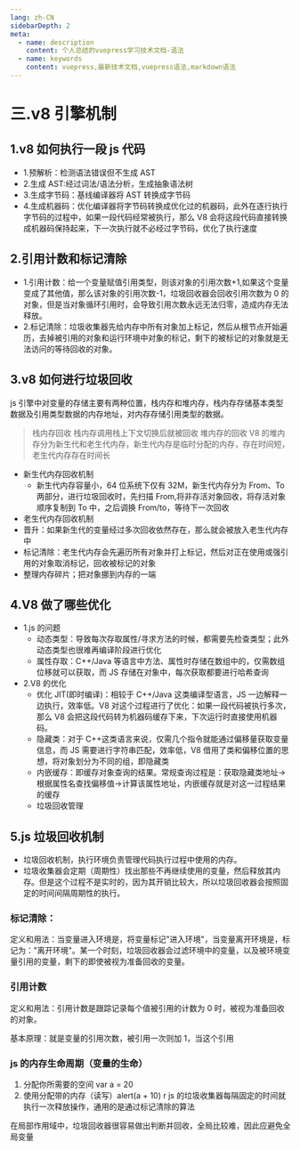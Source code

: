 ```yaml
---
lang: zh-CN
sidebarDepth: 2
meta:
  - name: description
    content: 个人总结的vuepress学习技术文档-语法
  - name: keywords
    content: vuepress,最新技术文档,vuepress语法,markdown语法
---
```


# 三.v8 引擎机制

## 1.v8 如何执行一段 js 代码

- 1.预解析：检测语法错误但不生成 AST
- 2.生成 AST:经过词法/语法分析，生成抽象语法树
- 3.生成字节码：基线编译器将 AST 转换成字节码
- 4.生成机器码：优化编译器将字节码转换成优化过的机器码，此外在逐行执行字节码的过程中，如果一段代码经常被执行，那么 V8 会将这段代码直接转换成机器码保持起来，下一次执行就不必经过字节码，优化了执行速度

## 2.引用计数和标记清除

- 1.引用计数：给一个变量赋值引用类型，则该对象的引用次数+1,如果这个变量变成了其他值，那么该对象的引用次数-1，垃圾回收器会回收引用次数为 0 的对象，但是当对象循环引用时，会导致引用次数永远无法归零，造成内存无法释放。
- 2.标记清除：垃圾收集器先给内存中所有对象加上标记，然后从根节点开始遍历，去掉被引用的对象和运行环境中对象的标记，剩下的被标记的对象就是无法访问的等待回收的对象。

## 3.v8 如何进行垃圾回收

js 引擎中对变量的存储主要有两种位置，栈内存和堆内存，栈内存存储基本类型数据及引用类型数据的内存地址，对内存存储引用类型的数据。

> 栈内存回收
> 栈内存调用栈上下文切换后就被回收
> 堆内存的回收
> V8 的堆内存分为新生代和老生代内存，新生代内存是临时分配的内存，存在时间短，老生代内存存在时间长

- 新生代内存回收机制
  - 新生代内存容量小，64 位系统下仅有 32M，新生代内存分为 From、To 两部分，进行垃圾回收时，先扫描 From,将非存活对象回收，将存活对象顺序复制到 To 中，之后调换 From/to，等待下一次回收
- 老生代内存回收机制
- 晋升：如果新生代的变量经过多次回收依然存在，那么就会被放入老生代内存中
- 标记清除：老生代内存会先遍历所有对象并打上标记，然后对正在使用或强引用的对象取消标记，回收被标记的对象
- 整理内存碎片；把对象挪到内存的一端

## 4.V8 做了哪些优化

- 1.js 的问题
  - 动态类型：导致每次存取属性/寻求方法的时候，都需要先检查类型；此外动态类型也很难再编译阶段进行优化
  - 属性存取：C++/Java 等语言中方法、属性时存储在数组中的，仅需数组位移就可以获取，而 JS 存储在对象中，每次获取都要进行哈希查询
- 2.V8 的优化
  - 优化 JIT(即时编译)：相较于 C++/Java 这类编译型语言，JS 一边解释一边执行，效率低。V8 对这个过程进行了优化：如果一段代码被执行多次，那么 V8 会把这段代码转为机器码缓存下来，下次运行时直接使用机器码。
  - 隐藏类：对于 C++这类语言来说，仅需几个指令就能通过偏移量获取变量信息，而 JS 需要进行字符串匹配，效率低，V8 借用了类和偏移位置的思想，将对象划分为不同的组，即隐藏类
  - 内嵌缓存：即缓存对象查询的结果。常规查询过程是：获取隐藏类地址->根据属性名查找偏移值->计算该属性地址，内嵌缓存就是对这一过程结果的缓存
  - 垃圾回收管理

## 5.js 垃圾回收机制

- 垃圾回收机制，执行环境负责管理代码执行过程中使用的内存。
- 垃圾收集器会定期（周期性）找出那些不再继续使用的变量，然后释放其内存。但是这个过程不是实时的，因为其开销比较大，所以垃圾回收器会按照固定的时间间隔周期性的执行。

### 标记清除：

定义和用法：当变量进入环境是，将变量标记"进入环境"，当变量离开环境是，标记为："离开环境"。某一个时刻，垃圾回收器会过滤环境中的变量，以及被环境变量引用的变量，剩下的即使被视为准备回收的变量。

### 引用计数

定义和用法：引用计数是跟踪记录每个值被引用的计数为 0 时，被视为准备回收的对象。

基本原理：就是变量的引用次数，被引用一次则加 1，当这个引用

### js 的内存生命周期（变量的生命）

1.  分配你所需要的空间 var a = 20
2.  使用分配带的内存（读写）alert(a + 10)
    r
    js 的垃圾收集器每隔固定的时间就执行一次释放操作，通用的是通过标记清除的算法

在局部作用域中，垃圾回收器很容易做出判断并回收，全局比较难，因此应避免全局变量
